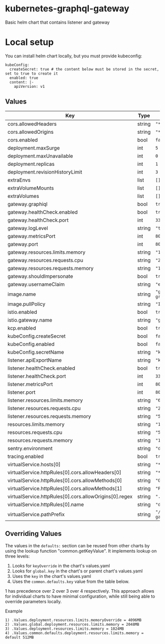 # kubernetes-graphql-gateway

Basic helm chart that contains listener and gateway

# Local setup

You can install helm chart locally, but you must provide kubeconfig:
```
kubeConfig:
  createSecret: true # the content below must be stored in the secret, set to true to create it
  enabled: true
  content: |-
    apiVersion: v1
```
## Values
| Key | Type | Default | Description |
|-----|------|---------|-------------|
| cors.allowedHeaders | string | `"*"` |  |
| cors.allowedOrigins | string | `"*"` |  |
| cors.enabled | bool | `false` |  |
| deployment.maxSurge | int | `5` |  |
| deployment.maxUnavailable | int | `0` |  |
| deployment.replicas | int | `1` |  |
| deployment.revisionHistoryLimit | int | `3` |  |
| extraEnvs | list | `[]` |  |
| extraVolumeMounts | list | `[]` |  |
| extraVolumes | list | `[]` |  |
| gateway.graphiql | bool | `true` |  |
| gateway.healthCheck.enabled | bool | `true` |  |
| gateway.healthCheck.port | int | `3389` |  |
| gateway.logLevel | string | `"trace"` |  |
| gateway.metricsPort | int | `8081` |  |
| gateway.port | int | `8080` |  |
| gateway.resources.limits.memory | string | `"1200Mi"` |  |
| gateway.resources.requests.cpu | string | `"250m"` |  |
| gateway.resources.requests.memory | string | `"1000Mi"` |  |
| gateway.shouldImpersonate | bool | `true` |  |
| gateway.usernameClaim | string | `"email"` |  |
| image.name | string | `"ghcr.io/openmfp/kubernetes-graphql-gateway"` |  |
| image.pullPolicy | string | `"IfNotPresent"` |  |
| istio.enabled | bool | `true` |  |
| istio.gateway.name | string | `"gateway"` |  |
| kcp.enabled | bool | `true` |  |
| kubeConfig.createSecret | bool | `false` |  |
| kubeConfig.enabled | bool | `false` |  |
| kubeConfig.secretName | string | `"kcp-root-kubeconfig"` |  |
| listener.apiExportName | string | `"kcp.io"` |  |
| listener.healthCheck.enabled | bool | `true` |  |
| listener.healthCheck.port | int | `3390` |  |
| listener.metricsPort | int | `8091` |  |
| listener.port | int | `8090` |  |
| listener.resources.limits.memory | string | `"600Mi"` |  |
| listener.resources.requests.cpu | string | `"250m"` |  |
| listener.resources.requests.memory | string | `"500Mi"` |  |
| resources.limits.memory | string | `"1800Mi"` |  |
| resources.requests.cpu | string | `"500m"` |  |
| resources.requests.memory | string | `"1500Mi"` |  |
| sentry.environment | string | `"dev"` |  |
| tracing.enabled | bool | `true` |  |
| virtualService.hosts[0] | string | `"*"` |  |
| virtualService.httpRules[0].cors.allowHeaders[0] | string | `"*"` |  |
| virtualService.httpRules[0].cors.allowMethods[0] | string | `"GET"` |  |
| virtualService.httpRules[0].cors.allowMethods[1] | string | `"POST"` |  |
| virtualService.httpRules[0].cors.allowOrigins[0].regex | string | `".*"` |  |
| virtualService.httpRules[0].name | string | `"default"` |  |
| virtualService.pathPrefix | string | `"/kubernetes-graphql-gateway/"` |  |

## Overriding Values

The values in the `defaults:` section can be reused from other charts by using the lookup function "common.getKeyValue". It implements lookup on three levels:

1. Looks for `keyOverride` in the chart's values.yaml
2. Looks for `global.key` in the chart's or parent chart's values.yaml
3. Uses the `key` in the chart's values.yaml
4. Uses the `common.defaults.key` value from the table below.

1 has precedence over 2 over 3 over 4 respectively. This approach allows for individual charts to have minimal configuration, while still being able to override parameters locally.

Example
```
1) .Values.deployment.resources.limits.memoryOverride = 4096MB
2) .Values.global.deployment.resources.limits.memory = 2048MB
3) .Values.deployment.resources.limits.memory = 1024MB
4) .Values.common.defaults.deployment.resources.limits.memory = default 512MB
```
